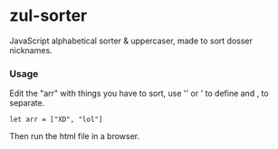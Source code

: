 # zul-sorter
 JavaScript alphabetical sorter & uppercaser, made to sort dosser nicknames.

### Usage
Edit the "arr" with things you have to sort, use '' or ' to define and , to separate.

`let arr = ["XD", "lol"]`

Then run the html file in a browser.